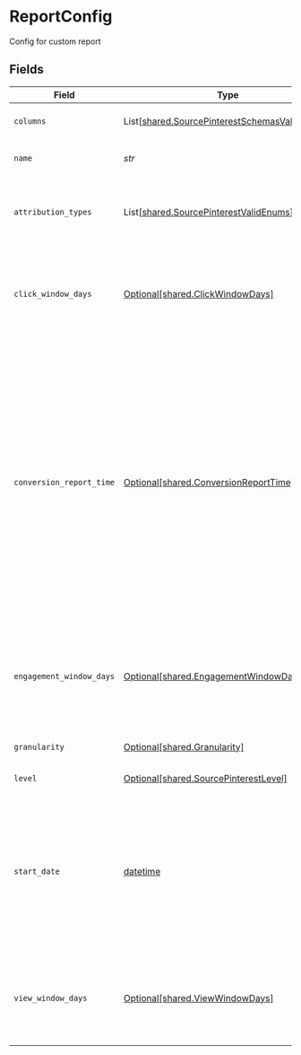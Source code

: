 # ReportConfig

Config for custom report


## Fields

| Field                                                                                                                                                                                                                                                   | Type                                                                                                                                                                                                                                                    | Required                                                                                                                                                                                                                                                | Description                                                                                                                                                                                                                                             | Example                                                                                                                                                                                                                                                 |
| ------------------------------------------------------------------------------------------------------------------------------------------------------------------------------------------------------------------------------------------------------- | ------------------------------------------------------------------------------------------------------------------------------------------------------------------------------------------------------------------------------------------------------- | ------------------------------------------------------------------------------------------------------------------------------------------------------------------------------------------------------------------------------------------------------- | ------------------------------------------------------------------------------------------------------------------------------------------------------------------------------------------------------------------------------------------------------- | ------------------------------------------------------------------------------------------------------------------------------------------------------------------------------------------------------------------------------------------------------- |
| `columns`                                                                                                                                                                                                                                               | List[[shared.SourcePinterestSchemasValidEnums](../../models/shared/sourcepinterestschemasvalidenums.md)]                                                                                                                                                | :heavy_check_mark:                                                                                                                                                                                                                                      | A list of chosen columns                                                                                                                                                                                                                                |                                                                                                                                                                                                                                                         |
| `name`                                                                                                                                                                                                                                                  | *str*                                                                                                                                                                                                                                                   | :heavy_check_mark:                                                                                                                                                                                                                                      | The name value of report                                                                                                                                                                                                                                |                                                                                                                                                                                                                                                         |
| `attribution_types`                                                                                                                                                                                                                                     | List[[shared.SourcePinterestValidEnums](../../models/shared/sourcepinterestvalidenums.md)]                                                                                                                                                              | :heavy_minus_sign:                                                                                                                                                                                                                                      | List of types of attribution for the conversion report                                                                                                                                                                                                  |                                                                                                                                                                                                                                                         |
| `click_window_days`                                                                                                                                                                                                                                     | [Optional[shared.ClickWindowDays]](../../models/shared/clickwindowdays.md)                                                                                                                                                                              | :heavy_minus_sign:                                                                                                                                                                                                                                      | Number of days to use as the conversion attribution window for a pin click action.                                                                                                                                                                      |                                                                                                                                                                                                                                                         |
| `conversion_report_time`                                                                                                                                                                                                                                | [Optional[shared.ConversionReportTime]](../../models/shared/conversionreporttime.md)                                                                                                                                                                    | :heavy_minus_sign:                                                                                                                                                                                                                                      | The date by which the conversion metrics returned from this endpoint will be reported. There are two dates associated with a conversion event: the date that the user interacted with the ad, and the date that the user completed a conversion event.. |                                                                                                                                                                                                                                                         |
| `engagement_window_days`                                                                                                                                                                                                                                | [Optional[shared.EngagementWindowDays]](../../models/shared/engagementwindowdays.md)                                                                                                                                                                    | :heavy_minus_sign:                                                                                                                                                                                                                                      | Number of days to use as the conversion attribution window for an engagement action.                                                                                                                                                                    |                                                                                                                                                                                                                                                         |
| `granularity`                                                                                                                                                                                                                                           | [Optional[shared.Granularity]](../../models/shared/granularity.md)                                                                                                                                                                                      | :heavy_minus_sign:                                                                                                                                                                                                                                      | Chosen granularity for API                                                                                                                                                                                                                              |                                                                                                                                                                                                                                                         |
| `level`                                                                                                                                                                                                                                                 | [Optional[shared.SourcePinterestLevel]](../../models/shared/sourcepinterestlevel.md)                                                                                                                                                                    | :heavy_minus_sign:                                                                                                                                                                                                                                      | Chosen level for API                                                                                                                                                                                                                                    |                                                                                                                                                                                                                                                         |
| `start_date`                                                                                                                                                                                                                                            | [datetime](https://docs.python.org/3/library/datetime.html#datetime-objects)                                                                                                                                                                            | :heavy_minus_sign:                                                                                                                                                                                                                                      | A date in the format YYYY-MM-DD. If you have not set a date, it would be defaulted to latest allowed date by report api (913 days from today).                                                                                                          | 2022-07-28                                                                                                                                                                                                                                              |
| `view_window_days`                                                                                                                                                                                                                                      | [Optional[shared.ViewWindowDays]](../../models/shared/viewwindowdays.md)                                                                                                                                                                                | :heavy_minus_sign:                                                                                                                                                                                                                                      | Number of days to use as the conversion attribution window for a view action.                                                                                                                                                                           |                                                                                                                                                                                                                                                         |